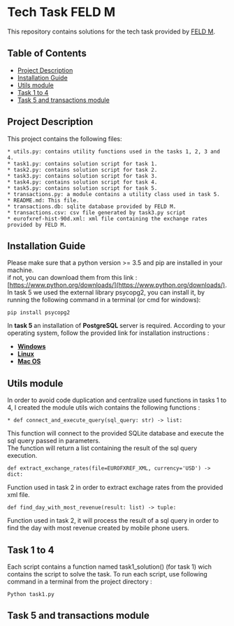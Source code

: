 # Tech Task FELD M
This repository contains solutions for the tech task provided by [FELD M](https://www.feld-m.de/en/).

## Table of Contents
* [Project Description](#project-description)
* [Installation Guide](#installation-guide)
* [Utils module](#utils-module)
* [Task 1 to 4](#task-1-to-4)
* [Task 5 and transactions module](#Task-5-and-transactions-module)


## Project Description
This project contains the following files: 
```
* utils.py: contains utility functions used in the tasks 1, 2, 3 and 4.
* task1.py: contains solution script for task 1.
* task2.py: contains solution script for task 2.
* task3.py: contains solution script for task 3.
* task4.py: contains solution script for task 4.
* task5.py: contains solution script for task 5.
* transactions.py: a module contains a utility class used in task 5. 
* README.md: This file.
* transactions.db: sqlite database provided by FELD M.
* transactions.csv: csv file generated by task3.py script
* eurofxref-hist-90d.xml: xml file containing the exchange rates provided by FELD M.
```

## Installation Guide
Please make sure that a python version >= 3.5 and pip are installed in your machine. <br />
if not, you can download them from this link : [https://www.python.org/downloads/](https://www.python.org/downloads/). <br/>
In task 5 we used the external library psycopg2, you can install it, by running the following command in a terminal (or cmd for windows): <br />

`pip install psycopg2`

In <b> task 5 </b> an installation of <b> PostgreSQL </b> server is required. 
According to your operating system, follow the provided link for installation instructions : <br/>

* <b> [Windows](https://www.postgresqltutorial.com/postgresql-getting-started/install-postgresql/) </b>
* <b> [Linux ](https://www.postgresqltutorial.com/install-postgresql-linux/)</b>
* <b> [Mac OS ](https://www.postgresqltutorial.com/install-postgresql-macos/)</b>

## Utils module

In order to avoid code duplication and centralize used functions in tasks 1 to 4, I created the module utils wich contains the following functions :<br/>
```
* def connect_and_execute_query(sql_query: str) -> list: 
```
This function will connect to the provided SQLite database and execute the sql query passed in parameters. <br/>
The function will return a list containing the result of the sql query execution. <br/>

```
def extract_exchange_rates(file=EUROFXREF_XML, currency='USD') -> dict:
```
Function used in task 2 in order to extract exchage rates from the provided xml file. <br/>

```
def find_day_with_most_revenue(result: list) -> tuple:
```
Function used in task 2, it will process the result of a sql query in order to find the day with most revenue created by mobile phone users.<br/>

## Task 1 to 4

Each script contains a function named task1_solution() (for task 1) wich contains the script to solve the task.
To run each script, use following command in a terminal from the project directory :
```
Python task1.py
``` 

## Task 5 and transactions module
